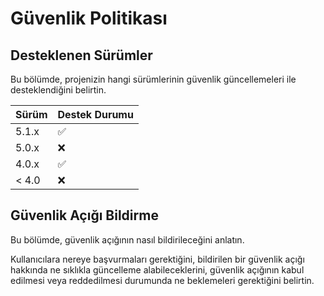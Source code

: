 # Güvenlik Politikası

## Desteklenen Sürümler

Bu bölümde, projenizin hangi sürümlerinin güvenlik güncellemeleri ile
desteklendiğini belirtin.

| Sürüm   | Destek Durumu       |
| ------- | ------------------- |
| 5.1.x   | :white_check_mark:  |
| 5.0.x   | :x:                 |
| 4.0.x   | :white_check_mark:  |
| < 4.0   | :x:                 |

## Güvenlik Açığı Bildirme

Bu bölümde, güvenlik açığının nasıl bildirileceğini anlatın.

Kullanıcılara nereye başvurmaları gerektiğini, bildirilen bir güvenlik açığı
hakkında ne sıklıkla güncelleme alabileceklerini, güvenlik açığının kabul
edilmesi veya reddedilmesi durumunda ne beklemeleri gerektiğini belirtin.

